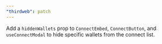 ```yaml
---
"thirdweb": patch
---
```


Add a `hiddenWallets` prop to `ConnectEmbed`, `ConnectButton`, and `useConnectModal` to hide specific wallets from the connect list.
